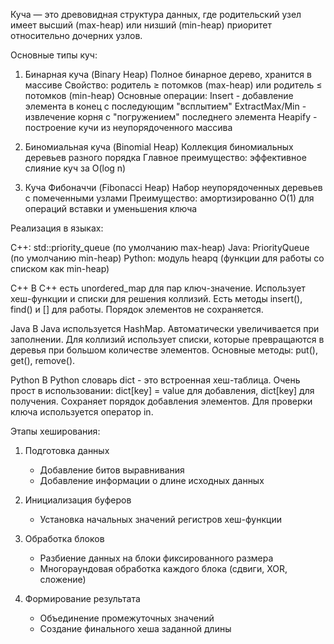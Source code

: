 Куча — это древовидная структура данных, где родительский узел имеет высший (max-heap) или низший (min-heap) приоритет относительно дочерних узлов.

 Основные типы куч:

1. Бинарная куча (Binary Heap)
   Полное бинарное дерево, хранится в массиве
  Свойство: родитель ≥ потомков (max-heap) или родитель ≤ потомков (min-heap)
  Основные операции:
    Insert - добавление элемента в конец с последующим "всплытием"
    ExtractMax/Min - извлечение корня с "погружением" последнего элемента
    Heapify - построение кучи из неупорядоченного массива

5. Биномиальная куча (Binomial Heap)
  Коллекция биномиальных деревьев разного порядка
  Главное преимущество: эффективное слияние куч за O(log n)

6. Куча Фибоначчи (Fibonacci Heap)
  Набор неупорядоченных деревьев с помеченными узлами
  Преимущество: амортизированно O(1) для операций вставки и уменьшения ключа

 Реализация в языках:

  C++: std::priority_queue (по умолчанию max-heap)
  Java: PriorityQueue (по умолчанию min-heap) 
  Python: модуль heapq (функции для работы со списком как min-heap)

C++
В C++ есть unordered_map для пар ключ-значение. Использует хеш-функции и списки для решения коллизий. Есть методы insert(), find() и [] для работы. Порядок элементов не сохраняется.

Java
В Java используется HashMap. Автоматически увеличивается при заполнении. Для коллизий использует списки, которые превращаются в деревья при большом количестве элементов. Основные методы: put(), get(), remove().

Python
В Python словарь dict - это встроенная хеш-таблица. Очень прост в использовании: dict[key] = value для добавления, dict[key] для получения. Сохраняет порядок добавления элементов. Для проверки ключа используется оператор in.

Этапы хеширования:
1. Подготовка данных
   - Добавление битов выравнивания
   - Добавление информации о длине исходных данных

2. Инициализация буферов
   - Установка начальных значений регистров хеш-функции

3. Обработка блоков
   - Разбиение данных на блоки фиксированного размера
   - Многораундовая обработка каждого блока (сдвиги, XOR, сложение)

4. Формирование результата
   - Объединение промежуточных значений
   - Создание финального хеша заданной длины
